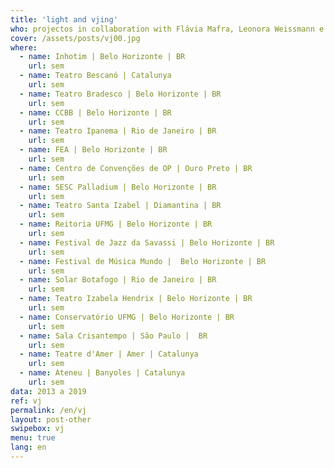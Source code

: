 ```yaml
---
title: 'light and vjing'
who: projectos in collaboration with Flávia Mafra, Leonora Weissmann e Aline Xavier
cover: /assets/posts/vj00.jpg
where: 
  - name: Inhotim | Belo Horizonte | BR
    url: sem
  - name: Teatro Bescanó | Catalunya 
    url: sem
  - name: Teatro Bradesco | Belo Horizonte | BR 
    url: sem
  - name: CCBB | Belo Horizonte | BR 
    url: sem
  - name: Teatro Ipanema | Rio de Janeiro | BR 
    url: sem
  - name: FEA | Belo Horizonte | BR  
    url: sem
  - name: Centro de Convenções de OP | Ouro Preto | BR  
    url: sem
  - name: SESC Palladium | Belo Horizonte | BR 
    url: sem
  - name: Teatro Santa Izabel | Diamantina | BR  
    url: sem
  - name: Reitoria UFMG | Belo Horizonte | BR  
    url: sem
  - name: Festival de Jazz da Savassi | Belo Horizonte | BR 
    url: sem
  - name: Festival de Música Mundo |  Belo Horizonte | BR 
    url: sem
  - name: Solar Botafogo | Rio de Janeiro | BR 
    url: sem
  - name: Teatro Izabela Hendrix | Belo Horizonte | BR 
    url: sem
  - name: Conservatório UFMG | Belo Horizonte | BR 
    url: sem
  - name: Sala Crisantempo | São Paulo |  BR  
    url: sem
  - name: Teatre d'Amer | Amer | Catalunya 
    url: sem
  - name: Ateneu | Banyoles | Catalunya 
    url: sem
data: 2013 a 2019
ref: vj
permalink: /en/vj
layout: post-other
swipebox: vj
menu: true
lang: en
---
```


